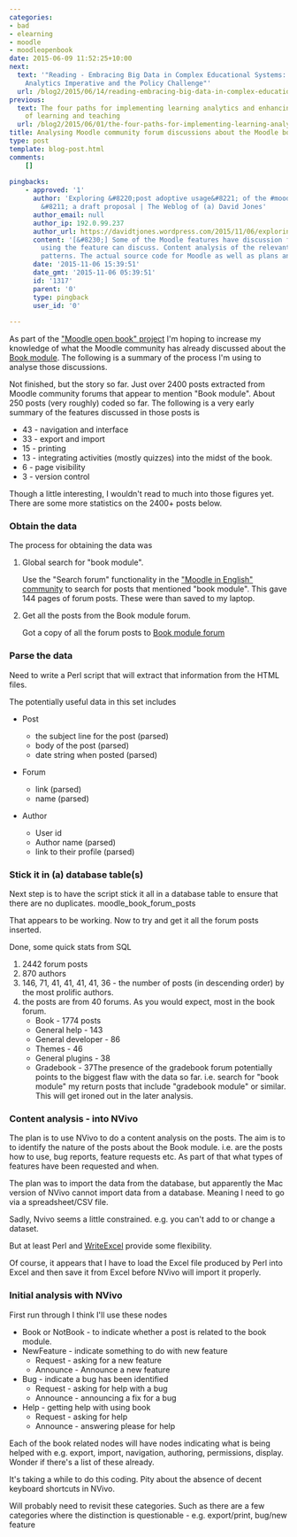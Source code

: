 ```yaml
---
categories:
- bad
- elearning
- moodle
- moodleopenbook
date: 2015-06-09 11:52:25+10:00
next:
  text: '"Reading - Embracing Big Data in Complex Educational Systems: The Learning
    Analytics Imperative and the Policy Challenge"'
  url: /blog2/2015/06/14/reading-embracing-big-data-in-complex-educational-systems-the-learning-analytics-imperative-and-the-policy-challenge/
previous:
  text: The four paths for implementing learning analytics and enhancing the quality
    of learning and teaching
  url: /blog2/2015/06/01/the-four-paths-for-implementing-learning-analytics-and-enhancing-the-quality-of-learning-and-teaching/
title: Analysing Moodle community forum discussions about the Moodle book module
type: post
template: blog-post.html
comments:
    []
    
pingbacks:
    - approved: '1'
      author: 'Exploring &#8220;post adoptive usage&#8221; of the #moodle Book module
        &#8211; a draft proposal | The Weblog of (a) David Jones'
      author_email: null
      author_ip: 192.0.99.237
      author_url: https://davidtjones.wordpress.com/2015/11/06/exploring-post-adoptive-usage-of-the-moodle-book-module-a-draft-proposal/
      content: '[&#8230;] Some of the Moodle features have discussion forums where people
        using the feature can discuss. Content analysis of the relevant forum might reveal
        patterns. The actual source code for Moodle as well as plans and [&#8230;]'
      date: '2015-11-06 15:39:51'
      date_gmt: '2015-11-06 05:39:51'
      id: '1317'
      parent: '0'
      type: pingback
      user_id: '0'
    
---
```

As part of the ["Moodle open book" project](/blog2/the-moodle-open-book-module-project/) I'm hoping to increase my knowledge of what the Moodle community has already discussed about the [Book module](https://docs.moodle.org/28/en/Book_module). The following is a summary of the process I'm using to analyse those discussions.

Not finished, but the story so far. Just over 2400 posts extracted from Moodle community forums that appear to mention "Book module". About 250 posts (very roughly) coded so far. The following is a very early summary of the features discussed in those posts is

- 43 - navigation and interface
- 33 - export and import
- 15 - printing
- 13 - integrating activities (mostly quizzes) into the midst of the book.
- 6 - page visibility
- 3 - version control

Though a little interesting, I wouldn't read to much into those figures yet. There are some more statistics on the 2400+ posts below.

### Obtain the data

The process for obtaining the data was

1. Global search for "book module".
    
    Use the "Search forum" functionality in the ["Moodle in English" community](https://moodle.org/course/view.php?id=5) to search for posts that mentioned "book module". This gave 144 pages of forum posts. These were than saved to my laptop.
    
2. Get all the posts from the Book module forum.
    
    Got a copy of all the forum posts to [Book module forum](https://moodle.org/mod/forum/view.php?f=466)
    

### Parse the data

Need to write a Perl script that will extract that information from the HTML files.

The potentially useful data in this set includes

- Post
    - the subject line for the post (parsed)
    - body of the post (parsed)
    - date string when posted (parsed)
    
- Forum
    - link (parsed)
    - name (parsed)
- Author
    - User id
    - Author name (parsed)
    - link to their profile (parsed)

### Stick it in (a) database table(s)

Next step is to have the script stick it all in a database table to ensure that there are no duplicates. moodle\_book\_forum\_posts

That appears to be working. Now to try and get it all the forum posts inserted.

Done, some quick stats from SQL

1. 2442 forum posts
2. 870 authors
3. 146, 71, 41, 41, 41, 41, 36 - the number of posts (in descending order) by the most prolific authors.
4. the posts are from 40 forums. As you would expect, most in the book forum.
    - Book - 1774 posts
    - General help - 143
    - General developer - 86
    - Themes - 46
    - General plugins - 38
    - Gradebook - 37The presence of the gradebook forum potentially points to the biggest flaw with the data so far. i.e. search for "book module" my return posts that include "gradebook module" or similar. This will get ironed out in the later analysis.

### Content analysis - into NVivo

The plan is to use NVivo to do a content analysis on the posts. The aim is to to identify the nature of the posts about the Book module. i.e. are the posts how to use, bug reports, feature requests etc. As part of that what types of features have been requested and when.

The plan was to import the data from the database, but apparently the Mac version of NVivo cannot import data from a database. Meaning I need to go via a spreadsheet/CSV file.

Sadly, Nvivo seems a little constrained. e.g. you can't add to or change a dataset.

But at least Perl and [WriteExcel](http://search.cpan.org/~jmcnamara/Spreadsheet-WriteExcel-2.40/lib/Spreadsheet/WriteExcel.pm) provide some flexibility.

Of course, it appears that I have to load the Excel file produced by Perl into Excel and then save it from Excel before NVivo will import it properly.

### Initial analysis with NVivo

First run through I think I'll use these nodes

- Book or NotBook - to indicate whether a post is related to the book module.
- NewFeature - indicate something to do with new feature
    - Request - asking for a new feature
    - Announce - Announce a new feature
- Bug - indicate a bug has been identified
    - Request - asking for help with a bug
    - Announce - announcing a fix for a bug
- Help - getting help with using book
    - Request - asking for help
    - Announce - answering please for help

Each of the book related nodes will have nodes indicating what is being helped with e.g. export, import, navigation, authoring, permissions, display. Wonder if there's a list of these already.

It's taking a while to do this coding. Pity about the absence of decent keyboard shortcuts in NVivo.

Will probably need to revisit these categories. Such as there are a few categories where the distinction is questionable - e.g. export/print, bug/new feature